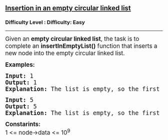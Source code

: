 <h2><a href="https://www.geeksforgeeks.org/problems/insertion-in-an-empty-circular-linked-list/1">Insertion in an empty circular linked list</a></h2><h3>Difficulty Level : Difficulty: Easy</h3><hr><div class="problems_problem_content__Xm_eO"><p><span style="font-size: 14pt;">Given an <strong data-start="76" data-end="106">empty circular linked list</strong>, the task is to complete an <strong data-start="137" data-end="160">insertInEmptyList()</strong> function that inserts a new node into the empty circular linked list.</span></p>
<p><strong><span style="font-size: 14pt;">Examples:</span></strong></p>
<pre><strong><span style="font-size: 14pt;">Input:&nbsp;</span></strong><span style="font-size: 18.6667px;">1</span><br><span style="font-size: 14pt;"><strong>Output:</strong> 1</span><br><span style="font-size: 14pt;"><strong>Explanation:</strong> The list is empty, so the first node with value 1 is inserted and points to itself.</span></pre>
<pre><strong><span style="font-size: 14pt;">Input: </span></strong><span style="font-size: 14pt;">5</span><br><span style="font-size: 14pt;"><strong>Output:</strong> 5</span><br><span style="font-size: 14pt;"><strong>Explanation:</strong>&nbsp;</span><span style="font-size: 18.6667px;">The list is empty, so the first node with value 5 is inserted and points to itself.</span></pre>
<p><strong style="font-family: -apple-system, BlinkMacSystemFont, 'Segoe UI', Roboto, Oxygen, Ubuntu, Cantarell, 'Open Sans', 'Helvetica Neue', sans-serif;"><span style="font-size: 14pt;">Constarints:<br></span></strong><span style="font-size: 14pt;">1 &lt;= node-&gt;data &lt;= 10<sup>9</sup></span></p></div>